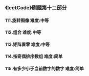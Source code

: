 ### 《leetCode》刷题第十二部分
#### 111.旋转图像		难度:中等
#### 112.组合		难度:中等
#### 113.矩阵置零		难度:中等
#### 114.按奇偶排序数组		难度:简单
#### 115.有多少小于当前数字的数字		难度:简单